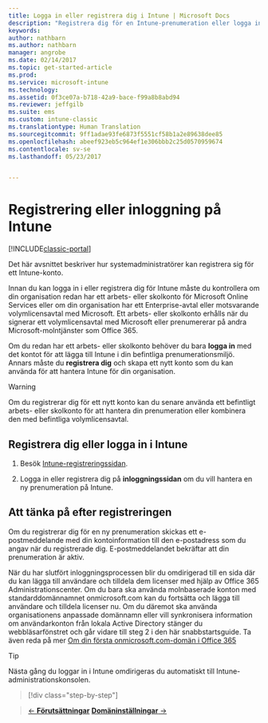 ```yaml
---
title: Logga in eller registrera dig i Intune | Microsoft Docs
description: "Registrera dig för en Intune-prenumeration eller logga in för att starta din prenumeration"
keywords: 
author: nathbarn
ms.author: nathbarn
manager: angrobe
ms.date: 02/14/2017
ms.topic: get-started-article
ms.prod: 
ms.service: microsoft-intune
ms.technology: 
ms.assetid: 0f3ce07a-b718-42a9-bace-f99a8b8abd94
ms.reviewer: jeffgilb
ms.suite: ems
ms.custom: intune-classic
ms.translationtype: Human Translation
ms.sourcegitcommit: 9ff1adae93fe6873f5551cf58b1a2e89638dee85
ms.openlocfilehash: abeef923eb5c964ef1e306bbb2c25d0570959674
ms.contentlocale: sv-se
ms.lasthandoff: 05/23/2017


---
```



# <a name="sign-up-or-sign-in-to-intune"></a>Registrering eller inloggning på Intune

[!INCLUDE[classic-portal](../includes/classic-portal.md)]

Det här avsnittet beskriver hur systemadministratörer kan registrera sig för ett Intune-konto.

Innan du kan logga in i eller registrera dig för Intune måste du kontrollera om din organisation redan har ett arbets- eller skolkonto för Microsoft Online Services eller om din organisation har ett Enterprise-avtal eller motsvarande volymlicensavtal med Microsoft. Ett arbets- eller skolkonto erhålls när du signerar ett volymlicensavtal med Microsoft eller prenumererar på andra Microsoft-molntjänster som Office 365.

Om du redan har ett arbets- eller skolkonto behöver du bara **logga in** med det kontot för att lägga till Intune i din befintliga prenumerationsmiljö. Annars måste du **registrera dig** och skapa ett nytt konto som du kan använda för att hantera Intune för din organisation.

>[!WARNING]
>Om du registrerar dig för ett nytt konto kan du senare använda ett befintligt arbets- eller skolkonto för att hantera din prenumeration eller kombinera den med befintliga volymlicensavtal.

## <a name="how-to-sign-up-or-sign-in-to-intune"></a>Registrera dig eller logga in i Intune

1.  Besök [Intune-registreringssidan](https://portal.office.com/Signup/Signup.aspx?OfferId=40BE278A-DFD1-470a-9EF7-9F2596EA7FF9&dl=INTUNE_A&ali=1#0%20).

2.  Logga in eller registrera dig på **inloggningssidan** om du vill hantera en ny prenumeration på Intune.

## <a name="post-sign-up-considerations"></a>Att tänka på efter registreringen
Om du registrerar dig för en ny prenumeration skickas ett e-postmeddelande med din kontoinformation till den e-postadress som du angav när du registrerade dig. E-postmeddelandet bekräftar att din prenumeration är aktiv.

När du har slutfört inloggningsprocessen blir du omdirigerad till en sida där du kan lägga till användare och tilldela dem licenser med hjälp av Office 365 Administrationscenter. Om du bara ska använda molnbaserade konton med standarddomännamnet onmicrosoft.com kan du fortsätta och lägga till användare och tilldela licenser nu. Om du däremot ska använda organisationens anpassade domännamn eller vill synkronisera information om användarkonton från lokala Active Directory stänger du webbläsarfönstret och går vidare till steg 2 i den här snabbstartsguide. Ta även reda på mer [Om din första onmicrosoft.com-domän i Office 365](https://support.office.com/article/About-your-initial-onmicrosoft-com-domain-in-Office-365-B9FC3018-8844-43F3-8DB1-1B3A8E9CFD5A)

>[!TIP]
> Nästa gång du loggar in i Intune omdirigeras du automatiskt till Intune-administrationskonsolen.


>[!div class="step-by-step"]

>[&larr; **Förutsättningar**](.\what-to-know-before-you-start-microsoft-intune.md)    [**Domäninställningar** &rarr;](.\start-with-a-paid-subscription-to-microsoft-intune-step-2.md)  

